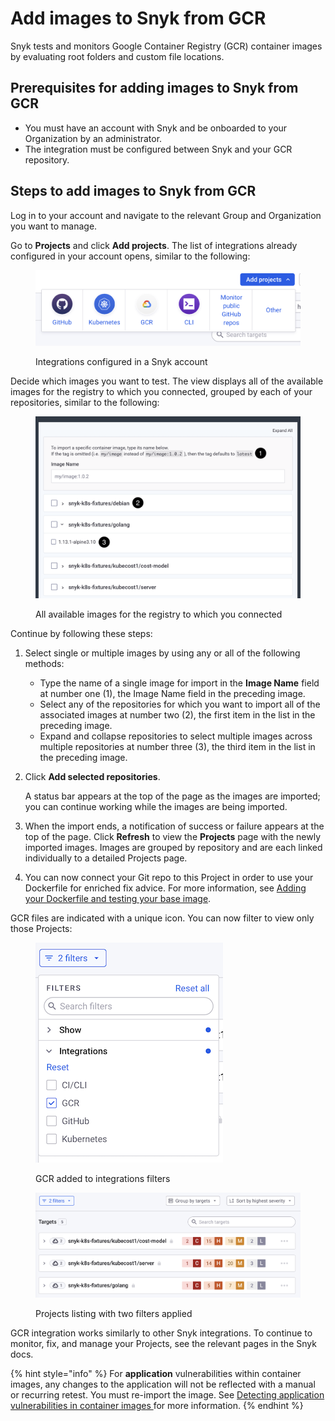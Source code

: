 # Add images to Snyk from GCR

Snyk tests and monitors Google Container Registry (GCR) container images by evaluating root folders and custom file locations.

## **Prerequisites for adding images to Snyk from GCR**&#x20;

* You must have an account with Snyk and be onboarded to your Organization by an administrator.
* The integration must be configured between Snyk and your GCR repository.

## Steps to add images to Snyk from GCR&#x20;

Log in to your account and navigate to the relevant Group and Organization you want to manage.

Go to **Projects** and click **Add projects**. The list of integrations already configured in your account opens, similar to the following:&#x20;

<figure><img src="../../../.gitbook/assets/Screenshot 2023-03-31 at 17.39.47.png" alt="Integrations configured in a Snyk account"><figcaption><p>Integrations configured in a Snyk account</p></figcaption></figure>

Decide which images you want to test. The view displays all of the available images for the registry to which you connected, grouped by each of your repositories, similar to the following:

<figure><img src="../../../.gitbook/assets/Screenshot 2023-03-31 at 17.50.25.png" alt="All available images for the registry to which you connected"><figcaption><p>All available images for the registry to which you connected</p></figcaption></figure>

Continue by following these steps:

1. Select single or multiple images by using any or all of the following methods:
   * Type the name of a single image for import in the **Image Name** field at number one (1), the Image Name field in the preceding image.
   * Select any of the repositories for which you want to import all of the associated images at number two (2), the first item in the list in the preceding image.
   * Expand and collapse repositories to select multiple images across multiple repositories at number three (3), the third item in the list in the preceding image.
2.  Click **Add selected repositories**.

    A status bar appears at the top of the page as the images are imported; you can continue working while the images are being imported.
3. When the import ends, a notification of success or failure appears at the top of the page. Click **Refresh** to view the **Projects** page with the newly imported images. Images are grouped by repository and are each linked individually to a detailed Projects page.
4. You can now connect your Git repo to this Project in order to use your Dockerfile for enriched fix advice. For more information, see [Adding your Dockerfile and testing your base image](../../../scan-containers/scan-your-dockerfile/adding-your-dockerfile-and-testing-your-base-image.md).

GCR files are indicated with a unique icon. You can now filter to view only those Projects:

<div align="left">

<figure><img src="../../../.gitbook/assets/Screenshot 2023-03-31 at 18.10.17.png" alt="GCR added to integrations filters"><figcaption><p>GCR added to integrations filters</p></figcaption></figure>

</div>

<figure><img src="../../../.gitbook/assets/Screenshot 2023-03-31 at 18.06.20.png" alt="Projects listing with two filters applied"><figcaption><p>Projects listing with two filters applied</p></figcaption></figure>

GCR integration works similarly to other Snyk integrations. To continue to monitor, fix, and manage your Projects, see the relevant pages in the Snyk docs.

{% hint style="info" %}
For **application** vulnerabilities within container images, any changes to the application will not be reflected with a manual or recurring retest. You must re-import the image. See [Detecting application vulnerabilities in container images ](../../../scan-containers/use-snyk-container/detecting-application-vulnerabilities-in-container-images.md)for more information.
{% endhint %}
